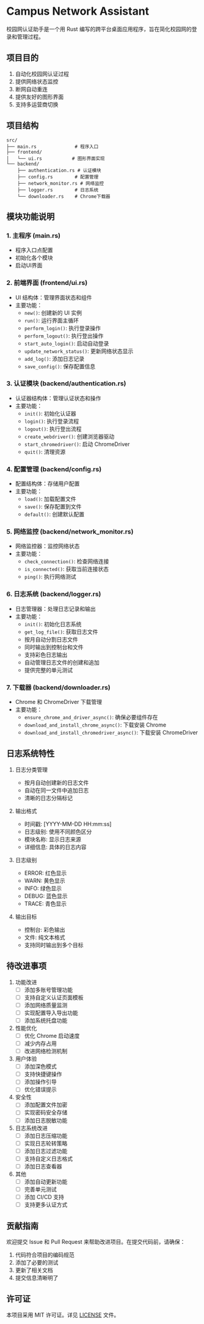 # Campus Network Assistant

校园网认证助手是一个用 Rust 编写的跨平台桌面应用程序，旨在简化校园网的登录和管理过程。

## 项目目的

1. 自动化校园网认证过程
2. 提供网络状态监控
3. 断网自动重连
4. 提供友好的图形界面
5. 支持多运营商切换

## 项目结构

```
src/
├── main.rs              # 程序入口
├── frontend/           
│   └── ui.rs           # 图形界面实现
└── backend/
    ├── authentication.rs # 认证模块
    ├── config.rs        # 配置管理
    ├── network_monitor.rs # 网络监控
    ├── logger.rs        # 日志系统
    └── downloader.rs    # Chrome下载器
```

## 模块功能说明

### 1. 主程序 (main.rs)
- 程序入口点配置
- 初始化各个模块
- 启动UI界面

### 2. 前端界面 (frontend/ui.rs)
- UI 结构体：管理界面状态和组件
- 主要功能：
  - `new()`: 创建新的 UI 实例
  - `run()`: 运行界面主循环
  - `perform_login()`: 执行登录操作
  - `perform_logout()`: 执行登出操作
  - `start_auto_login()`: 启动自动登录
  - `update_network_status()`: 更新网络状态显示
  - `add_log()`: 添加日志记录
  - `save_config()`: 保存配置信息

### 3. 认证模块 (backend/authentication.rs)
- 认证器结构体：管理认证状态和操作
- 主要功能：
  - `init()`: 初始化认证器
  - `login()`: 执行登录流程
  - `logout()`: 执行登出流程
  - `create_webdriver()`: 创建浏览器驱动
  - `start_chromedriver()`: 启动 ChromeDriver
  - `quit()`: 清理资源

### 4. 配置管理 (backend/config.rs)
- 配置结构体：存储用户配置
- 主要功能：
  - `load()`: 加载配置文件
  - `save()`: 保存配置到文件
  - `default()`: 创建默认配置

### 5. 网络监控 (backend/network_monitor.rs)
- 网络监控器：监控网络状态
- 主要功能：
  - `check_connection()`: 检查网络连接
  - `is_connected()`: 获取当前连接状态
  - `ping()`: 执行网络测试

### 6. 日志系统 (backend/logger.rs)
- 日志管理器：处理日志记录和输出
- 主要功能：
  - `init()`: 初始化日志系统
  - `get_log_file()`: 获取日志文件
  - 按月自动分割日志文件
  - 同时输出到控制台和文件
  - 支持彩色日志输出
  - 自动管理日志文件的创建和追加
  - 提供完整的单元测试

### 7. 下载器 (backend/downloader.rs)
- Chrome 和 ChromeDriver 下载管理
- 主要功能：
  - `ensure_chrome_and_driver_async()`: 确保必要组件存在
  - `download_and_install_chrome_async()`: 下载安装 Chrome
  - `download_and_install_chromedriver_async()`: 下载安装 ChromeDriver

## 日志系统特性

1. 日志分类管理
   - 按月自动创建新的日志文件
   - 自动在同一文件中追加日志
   - 清晰的日志分隔标记

2. 输出格式
   - 时间戳: [YYYY-MM-DD HH:mm:ss]
   - 日志级别: 使用不同颜色区分
   - 模块名称: 显示日志来源
   - 详细信息: 具体的日志内容

3. 日志级别
   - ERROR: 红色显示
   - WARN: 黄色显示
   - INFO: 绿色显示
   - DEBUG: 蓝色显示
   - TRACE: 青色显示

4. 输出目标
   - 控制台: 彩色输出
   - 文件: 纯文本格式
   - 支持同时输出到多个目标

## 待改进事项

1. 功能改进
   - [ ] 添加多账号管理功能
   - [ ] 支持自定义认证页面模板
   - [ ] 添加网络质量监测
   - [ ] 实现配置导入导出功能
   - [ ] 添加系统托盘功能

2. 性能优化
   - [ ] 优化 Chrome 启动速度
   - [ ] 减少内存占用
   - [ ] 改进网络检测机制

3. 用户体验
   - [ ] 添加深色模式
   - [ ] 支持快捷键操作
   - [ ] 添加操作引导
   - [ ] 优化错误提示

4. 安全性
   - [ ] 添加配置文件加密
   - [ ] 实现密码安全存储
   - [ ] 添加日志脱敏功能

5. 日志系统改进
   - [ ] 添加日志压缩功能
   - [ ] 实现日志轮转策略
   - [ ] 添加日志过滤功能
   - [ ] 支持自定义日志格式
   - [ ] 添加日志查看器

6. 其他
   - [ ] 添加自动更新功能
   - [ ] 完善单元测试
   - [ ] 添加 CI/CD 支持
   - [ ] 支持更多认证方式

## 贡献指南

欢迎提交 Issue 和 Pull Request 来帮助改进项目。在提交代码前，请确保：

1. 代码符合项目的编码规范
2. 添加了必要的测试
3. 更新了相关文档
4. 提交信息清晰明了

## 许可证

本项目采用 MIT 许可证。详见 [LICENSE](LICENSE) 文件。

